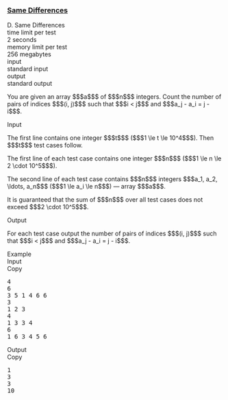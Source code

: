 <h3><a href="https://codeforces.com/contest/1520/problem/D" target="_blank" rel="noopener noreferrer">Same Differences</a></h3>

<div class="header"><div class="title">D. Same Differences</div><div class="time-limit"><div class="property-title">time limit per test</div>2 seconds</div><div class="memory-limit"><div class="property-title">memory limit per test</div>256 megabytes</div><div class="input-file input-standard"><div class="property-title">input</div>standard input</div><div class="output-file output-standard"><div class="property-title">output</div>standard output</div></div><div><p>You are given an array $$$a$$$ of $$$n$$$ integers. Count the number of pairs of indices $$$(i, j)$$$ such that $$$i < j$$$ and $$$a_j - a_i = j - i$$$.</p></div><div class="input-specification"><div class="section-title">Input</div><p>The first line contains one integer $$$t$$$ ($$$1 \le t \le 10^4$$$). Then $$$t$$$ test cases follow.</p><p>The first line of each test case contains one integer $$$n$$$ ($$$1 \le n \le 2 \cdot 10^5$$$).</p><p>The second line of each test case contains $$$n$$$ integers $$$a_1, a_2, \ldots, a_n$$$ ($$$1 \le a_i \le n$$$) — array $$$a$$$.</p><p>It is guaranteed that the sum of $$$n$$$ over all test cases does not exceed $$$2 \cdot 10^5$$$.</p></div><div class="output-specification"><div class="section-title">Output</div><p>For each test case output the number of pairs of indices $$$(i, j)$$$ such that $$$i < j$$$ and $$$a_j - a_i = j - i$$$.</p></div><div class="sample-tests"><div class="section-title">Example</div><div class="sample-test"><div class="input"><div class="title">Input<div title="Copy" data-clipboard-target="#id008160906424284999" id="id006229995052300257" class="input-output-copier">Copy</div></div><pre id="id008160906424284999">4
6
3 5 1 4 6 6
3
1 2 3
4
1 3 3 4
6
1 6 3 4 5 6
</pre></div><div class="output"><div class="title">Output<div title="Copy" data-clipboard-target="#id0023468011036388747" id="id005564815016020379" class="input-output-copier">Copy</div></div><pre id="id0023468011036388747">1
3
3
10
</pre></div></div></div>